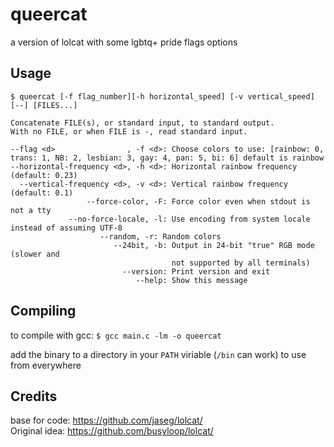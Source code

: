 # queercat
a version of lolcat with some lgbtq+ pride flags options

## Usage
`$ queercat [-f flag_number][-h horizontal_speed] [-v vertical_speed] [--] [FILES...]`  

```
Concatenate FILE(s), or standard input, to standard output.  
With no FILE, or when FILE is -, read standard input.

--flag <d>                , -f <d>: Choose colors to use: [rainbow: 0, trans: 1, NB: 2, lesbian: 3, gay: 4, pan: 5, bi: 6] default is rainbow
--horizontal-frequency <d>, -h <d>: Horizontal rainbow frequency (default: 0.23)  
  --vertical-frequency <d>, -v <d>: Vertical rainbow frequency (default: 0.1)  
                 --force-color, -F: Force color even when stdout is not a tty  
             --no-force-locale, -l: Use encoding from system locale instead of assuming UTF-8  
                    --random, -r: Random colors  
                       --24bit, -b: Output in 24-bit "true" RGB mode (slower and
                                    not supported by all terminals)  
                         --version: Print version and exit  
                            --help: Show this message
```


## Compiling
to compile with gcc: `$ gcc main.c -lm -o queercat`  

add the binary to a directory in your `PATH` viriable (`/bin` can work) to use from everywhere

## Credits
base for code: <https://github.com/jaseg/lolcat/>  
Original idea: <https://github.com/busyloop/lolcat/>